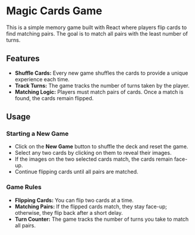 # Magic Cards Game

This is a simple memory game built with React where players flip cards to find matching pairs. The goal is to match all pairs with the least number of turns.

## Features

- **Shuffle Cards:** Every new game shuffles the cards to provide a unique experience each time.
- **Track Turns:** The game tracks the number of turns taken by the player.
- **Matching Logic:** Players must match pairs of cards. Once a match is found, the cards remain flipped.

## Usage
### Starting a New Game

- Click on the **New Game** button to shuffle the deck and reset the game.
- Select any two cards by clicking on them to reveal their images.
- If the images on the two selected cards match, the cards remain face-up.
- Continue flipping cards until all pairs are matched.

### Game Rules

- **Flipping Cards:** You can flip two cards at a time.
- **Matching Pairs:** If the flipped cards match, they stay face-up; otherwise, they flip back after a short delay.
- **Turn Counter:** The game tracks the number of turns you take to match all pairs.
